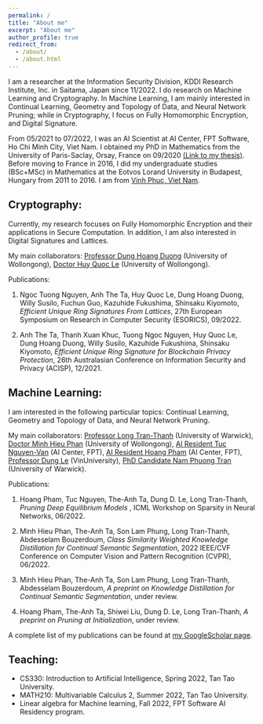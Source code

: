 ```yaml
---
permalink: /
title: "About me"
excerpt: "About me"
author_profile: true
redirect_from: 
  - /about/
  - /about.html
---
```


I am a researcher at the Information Security Division, KDDI Research Institute, Inc. in Saitama, Japan since 11/2022. I do research on Machine Learning and Cryptography. In Machine Learning, I am mainly interested in Continual Learning, Geometry and Topology of Data, and Neural Network Pruning; while in Cryptography, I focus on Fully Homomorphic Encryption, and Digital Signature.

From 05/2021 to 07/2022, I was an AI Scientist at AI Center, FPT Software, Ho Chi Minh City, Viet Nam. 
I obtained my PhD in Mathematics from the University of Paris-Saclay, Orsay, France on 09/2020 [(Link to my thesis)](https://www.theses.fr/2020UPASM007). 
Before moving to France in 2016, I did my undergraduate studies (BSc+MSc) in Mathematics at the Eotvos Lorand University in Budapest, Hungary from 2011 to 2016. 
I am from [Vinh Phuc, Viet Nam](https://en.wikipedia.org/wiki/V%C4%A9nh_Ph%C3%BAc_province).

Cryptography:
------
Currently, my research focuses on Fully Homomorphic Encryption and their applications in Secure Computation. In addition, I am also interested in Digital Signatures and Lattices.

My main collaborators: [Professor Dung Hoang Duong](https://scholar.google.com/citations?hl=en&user=9RXIMtkAAAAJ&view_op=list_works&sortby=pubdate) (University of Wollongong), [Doctor Huy Quoc Le](https://scholar.google.com/citations?hl=en&user=RsBLTFYAAAAJ&view_op=list_works&sortby=pubdate) (University of Wollongong).

Publications:

1. Ngoc Tuong Nguyen, Anh The Ta, Huy Quoc Le, Dung Hoang Duong, Willy Susilo, Fuchun Guo, Kazuhide Fukushima, Shinsaku Kiyomoto, *Efficient Unique Ring Signatures From Lattices*, 27th European Symposium on Research in Computer Security (ESORICS), 09/2022.

1. Anh The Ta, Thanh Xuan Khuc, Tuong Ngoc Nguyen, Huy Quoc Le, Dung Hoang Duong, Willy Susilo, Kazuhide Fukushima, Shinsaku Kiyomoto, *Efficient Unique Ring Signature for Blockchain Privacy Protection*, 26th Australasian Conference on Information Security and Privacy (ACISP), 12/2021.

Machine Learning:
------
I am interested in the following particular topics: Continual Learning, Geometry and Topology of Data, and Neural Network Pruning.

My main collaborators: [Professor Long Tran-Thanh](https://scholar.google.co.uk/citations?hl=en&user=YBQai3gAAAAJ&view_op=list_works&sortby=pubdate) (University of Warwick), [Doctor Minh Hieu Phan](https://scholar.google.com/citations?hl=en&user=gSEw8EsAAAAJ&view_op=list_works&sortby=pubdate) (University of Wollongong), [AI Resident Tuc Nguyen-Van](https://scholar.google.com/citations?hl=en&user=t9B4MGYAAAAJ&view_op=list_works&sortby=pubdate) (AI Center, FPT), [AI Resident Hoang Pham](https://scholar.google.com/citations?hl=en&user=aIsjeywAAAAJ&view_op=list_works&sortby=pubdate) (AI Center, FPT), [Professor Dung Le](https://scholar.google.com/citations?hl=en&user=0eoYR1gAAAAJ&view_op=list_works&sortby=pubdate) (VinUniversity), [PhD Candidate Nam Phuong Tran](https://warwick.ac.uk/fac/sci/dcs/people/researchstudents/) (University of Warwick).

Publications:

1. Hoang Pham, Tuc Nguyen, The-Anh Ta, Dung D. Le, Long Tran-Thanh, *Pruning Deep Equilibrium Models* , ICML Workshop on Sparsity in Neural Networks, 06/2022.

1. Minh Hieu Phan, The-Anh Ta, Son Lam Phung, Long Tran-Thanh, Abdesselam Bouzerdoum, *Class Similarity Weighted Knowledge Distillation for Continual Semantic Segmentation*, 2022 IEEE/CVF Conference on Computer Vision and Pattern Recognition (CVPR), 06/2022.

1.  Minh Hieu Phan, The-Anh Ta, Son Lam Phung, Long Tran-Thanh, Abdesselam Bouzerdoum, *A preprint on Knowledge Distillation for Continual Semantic Segmentation*, under review.

1. Hoang Pham, The-Anh Ta, Shiwei Liu, Dung D. Le, Long Tran-Thanh, *A preprint on Pruning at Initialization*, under review.


A complete list of my publications can be found at [my GoogleScholar page](https://scholar.google.co.uk/citations?hl=en&user=1y0vv1wAAAAJ&view_op=list_works&sortby=pubdate).

Teaching:
------
- CS330: Introduction to Artificial Intelligence, Spring 2022, Tan Tao University.
- MATH210: Multivariable Calculus 2, Summer 2022, Tan Tao University.
- Linear algebra for Machine learning, Fall 2022, FPT Software AI Residency program.
